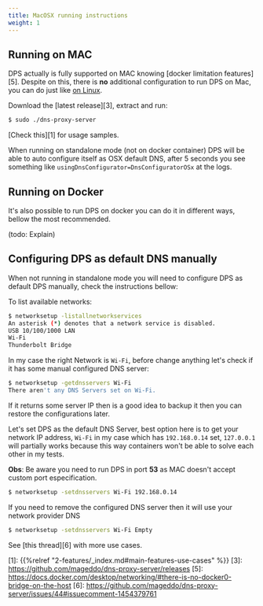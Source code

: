 ```yaml
---
title: MacOSX running instructions
weight: 1
---
```


## Running on MAC

DPS actually is fully supported on MAC knowing [docker limitation features][5]. Despite on this,
there is **no** additional configuration to run DPS on Mac, you can do just like [on Linux](#running-on-linux).

Download the [latest release][3], extract and run:
```bash
$ sudo ./dns-proxy-server
```

[Check this][1] for usage samples.

When running on standalone mode (not on docker container) DPS will be able to auto configure itself as OSX default DNS,
after 5 seconds you see something like `usingDnsConfigurator=DnsConfiguratorOSx` at the logs.

## Running on Docker
It's also possible to run DPS on docker you can do it in different ways, bellow the most recommended.

(todo: Explain)

## Configuring DPS as default DNS manually

When not running in standalone mode you will need to configure DPS as default DPS manually,
check the instructions bellow:

To list available networks:
```bash
$ networksetup -listallnetworkservices
An asterisk (*) denotes that a network service is disabled.
USB 10/100/1000 LAN
Wi-Fi
Thunderbolt Bridge
```
In my case the right Network is `Wi-Fi`, before change anything let's check if it has some manual
configured DNS server:
```bash
$ networksetup -getdnsservers Wi-Fi
There aren't any DNS Servers set on Wi-Fi. 
```
If it returns some server IP then is a good idea to backup it then you can restore the configurations later.

Let's set DPS as the default DNS Server, best option here is to get your network IP address, `Wi-Fi` in my case which
has `192.168.0.14` set, `127.0.0.1` will partially works because this way containers won't be able 
to solve each other in my tests. 

**Obs**: Be aware you need to run DPS in port **53** as MAC doesn't accept custom port especification.

```bash
$ networksetup -setdnsservers Wi-Fi 192.168.0.14
```

If you need to remove the configured DNS server then it will use your network provider DNS
```bash
$ networksetup -setdnsservers Wi-Fi Empty
```

See [this thread][6] with more use cases.

[1]: {{%relref "2-features/_index.md#main-features-use-cases" %}}
[3]: https://github.com/mageddo/dns-proxy-server/releases
[5]: https://docs.docker.com/desktop/networking/#there-is-no-docker0-bridge-on-the-host
[6]: https://github.com/mageddo/dns-proxy-server/issues/44#issuecomment-1454379761
